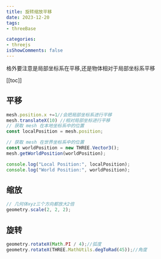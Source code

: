 ```yaml
---
title: 旋转缩放平移
date: 2023-12-20
tags:
- threeBase

categories:
- threejs
isShowComments: false
---
```


<Boxx/>

格外要注意是局部坐标系在平移,还是物体相对于局部坐标系平移
<!-- more -->

[[toc]]

## 平移

```javascript
mesh.position.x +=1//会把局部坐标系进行平移 
mesh.translateX(10) //相对局部坐标进行平移
// 获取 mesh 在本地坐标系中的位置
const localPosition = mesh.position;

// 获取 mesh 在世界坐标系中的位置
const worldPosition = new THREE.Vector3();
mesh.getWorldPosition(worldPosition);

console.log("Local Position:", localPosition);
console.log("World Position:", worldPosition);
```
## 缩放

```javascript
// 几何体xyz三个方向都放大2倍
geometry.scale(2, 2, 2);
```
## 旋转

```javascript
geometry.rotateX(Math.PI / 4);//弧度
geometry.rotateX(THREE.MathUtils.degToRad(45));//角度
```
